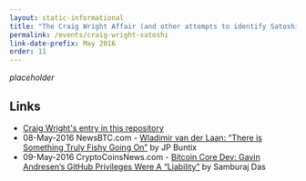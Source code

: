 ```yaml
---
layout: static-informational
title: "The Craig Wright Affair (and other attempts to identify Satoshi)"
permalink: /events/craig-wright-satoshi
link-date-prefix: May 2016
order: 11
---
```


_placeholder_

## Links

* [Craig Wright's entry in this repository](/people/craig-wright)
* 08-May-2016 NewsBTC.com - [Wladimir van der Laan: “There is Something Truly Fishy Going On”](http://www.newsbtc.com/2016/05/08/wladimir-van-der-laan-something-truly-fishy-going/) by JP Buntix
* 09-May-2016 CryptoCoinsNews.com - [Bitcoin Core Dev: Gavin Andresen’s GitHub Privileges Were A “Liability”](https://www.cryptocoinsnews.com/bitcoin-core-dev-gavin-andresens-github-privileges-liability/) by Samburaj Das
